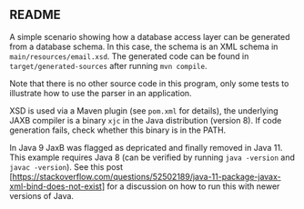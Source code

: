 ## README

A simple scenario showing how a database access layer can be generated from a database schema. In this case, the schema is an XML schema  in 
`main/resources/email.xsd`. The generated code can be found in `target/generated-sources` after running `mvn compile`. 

Note that there is no other source code in this program, only some tests to illustrate how to use the parser in an application. 

XSD is used via a Maven plugin (see `pom.xml` for details), the underlying JAXB compiler is a binary `xjc` in the Java distribution (version 8). If code generation fails, check whether this binary is in the PATH.
 
In Java 9 JaxB was flagged as depricated and finally removed in Java 11. This example requires Java 8 (can be verified by running `java -version` and `javac -version`).
See this post [https://stackoverflow.com/questions/52502189/java-11-package-javax-xml-bind-does-not-exist] for a discussion on how to run this with newer versions of Java.
 
